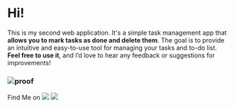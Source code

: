 # Hi!

This is my second web application. It's a simple task management app that **allows you to mark tasks as done and delete them**.
The goal is to provide an intuitive and easy-to-use tool for managing your tasks and to-do list.
**Feel free to use it**, and I’d love to hear any feedback or suggestions for improvements!

### ![proof](https://github.com/user-attachments/assets/2a149fce-d9ee-4862-b20d-b7702d64f7f1)

Find Me on
<a href="https://linktr.ee/Mass4cre_P0int" target="_blank"><img src="https://img.shields.io/badge/Socials-grey?style=for-the-badge&logo=linktree"></a>
<a href="https://github.com/ruaorj" target="_blank"><img src="https://img.shields.io/badge/Github-blue?style=for-the-badge&logo=github"></a>

